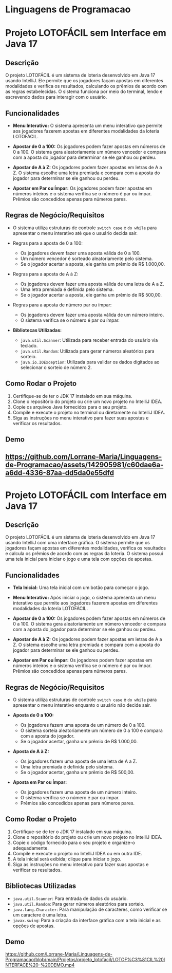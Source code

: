 # Linguagens de Programacao
# Projeto LOTOFÁCIL sem Interface em Java 17

## Descrição

O projeto LOTOFÁCIL é um sistema de loteria desenvolvido em Java 17 usando IntelliJ. Ele permite que os jogadores façam apostas em diferentes modalidades e verifica os resultados, calculando os prêmios de acordo com as regras estabelecidas. O sistema funciona por meio do terminal, lendo e escrevendo dados para interagir com o usuário.  

## Funcionalidades

- **Menu Interativo:** O sistema apresenta um menu interativo que permite aos jogadores fazerem apostas em diferentes modalidades da loteria LOTOFÁCIL.

- **Apostar de 0 a 100:** Os jogadores podem fazer apostas em números de 0 a 100. O sistema gera aleatoriamente um número vencedor e compara com a aposta do jogador para determinar se ele ganhou ou perdeu.

- **Apostar de A à Z:** Os jogadores podem fazer apostas em letras de A a Z. O sistema escolhe uma letra premiada e compara com a aposta do jogador para determinar se ele ganhou ou perdeu.

- **Apostar em Par ou Ímpar:** Os jogadores podem fazer apostas em números inteiros e o sistema verifica se o número é par ou ímpar. Prêmios são concedidos apenas para números pares.

## Regras de Negócio/Requisitos

- O sistema utiliza estruturas de controle `switch case` e `do while` para apresentar o menu interativo até que o usuário decida sair.

- Regras para a aposta de 0 a 100:
  - Os jogadores devem fazer uma aposta válida de 0 a 100.
  - Um número vencedor é sorteado aleatoriamente pelo sistema.
  - Se o jogador acertar a aposta, ele ganha um prêmio de R$ 1.000,00.

- Regras para a aposta de A à Z:
  - Os jogadores devem fazer uma aposta válida de uma letra de A a Z.
  - Uma letra premiada é definida pelo sistema.
  - Se o jogador acertar a aposta, ele ganha um prêmio de R$ 500,00.

- Regras para a aposta de número par ou ímpar:
  - Os jogadores devem fazer uma aposta válida de um número inteiro.
  - O sistema verifica se o número é par ou ímpar.

- **Bibliotecas Utilizadas:**
  - `java.util.Scanner`: Utilizada para receber entrada do usuário via teclado.
  - `java.util.Random`: Utilizada para gerar números aleatórios para sorteio.
  - `java.io.IOException`: Utilizada para validar os dados digitados ao selecionar o sorteio de número 2.

## Como Rodar o Projeto

1. Certifique-se de ter o JDK 17 instalado em sua máquina.
2. Clone o repositório do projeto ou crie um novo projeto no IntelliJ IDEA.
3. Copie os arquivos Java fornecidos para o seu projeto.
4. Compile e execute o projeto no terminal ou diretamente no IntelliJ IDEA.
5. Siga as instruções no menu interativo para fazer suas apostas e verificar os resultados.

## Demo
https://github.com/Lorrane-Maria/Linguagens-de-Programacao/assets/142905981/c60dae6a-a6dd-4336-87aa-dd5da0e55dfd
---
# Projeto LOTOFÁCIL com Interface em Java 17

## Descrição

O projeto LOTOFÁCIL é um sistema de loteria desenvolvido em Java 17 usando IntelliJ com uma interface gráfica. O sistema permite que os jogadores façam apostas em diferentes modalidades, verifica os resultados e calcula os prêmios de acordo com as regras da loteria. O sistema possui uma tela inicial para iniciar o jogo e uma tela com opções de apostas.

## Funcionalidades

- **Tela Inicial:** Uma tela inicial com um botão para começar o jogo.

- **Menu Interativo:** Após iniciar o jogo, o sistema apresenta um menu interativo que permite aos jogadores fazerem apostas em diferentes modalidades da loteria LOTOFÁCIL.

- **Apostar de 0 a 100:** Os jogadores podem fazer apostas em números de 0 a 100. O sistema gera aleatoriamente um número vencedor e compara com a aposta do jogador para determinar se ele ganhou ou perdeu.

- **Apostar de A à Z:** Os jogadores podem fazer apostas em letras de A a Z. O sistema escolhe uma letra premiada e compara com a aposta do jogador para determinar se ele ganhou ou perdeu.

- **Apostar em Par ou Ímpar:** Os jogadores podem fazer apostas em números inteiros e o sistema verifica se o número é par ou ímpar. Prêmios são concedidos apenas para números pares.

## Regras de Negócio/Requisitos

- O sistema utiliza estruturas de controle `switch case` e `do while` para apresentar o menu interativo enquanto o usuário não decide sair.

- **Aposta de 0 a 100:**
  - Os jogadores fazem uma aposta de um número de 0 a 100.
  - O sistema sorteia aleatoriamente um número de 0 a 100 e compara com a aposta do jogador.
  - Se o jogador acertar, ganha um prêmio de R$ 1.000,00.

- **Aposta de A à Z:**
  - Os jogadores fazem uma aposta de uma letra de A a Z.
  - Uma letra premiada é definida pelo sistema.
  - Se o jogador acertar, ganha um prêmio de R$ 500,00.

- **Aposta em Par ou Ímpar:**
  - Os jogadores fazem uma aposta de um número inteiro.
  - O sistema verifica se o número é par ou ímpar.
  - Prêmios são concedidos apenas para números pares.

## Como Rodar o Projeto

1. Certifique-se de ter o JDK 17 instalado em sua máquina.
2. Clone o repositório do projeto ou crie um novo projeto no IntelliJ IDEA.
3. Copie o código fornecido para o seu projeto e organize-o adequadamente.
4. Compile e execute o projeto no IntelliJ IDEA ou em outra IDE.
5. A tela inicial será exibida; clique para iniciar o jogo.
6. Siga as instruções no menu interativo para fazer suas apostas e verificar os resultados.

## Bibliotecas Utilizadas

- `java.util.Scanner`: Para entrada de dados do usuário.
- `java.util.Random`: Para gerar números aleatórios para sorteio.
- `java.lang.Character`: Para manipulação de caracteres, como verificar se um caractere é uma letra.
- `javax.swing`: Para a criação da interface gráfica com a tela inicial e as opções de apostas.

## Demo
https://github.com/Lorrane-Maria/Linguagens-de-Programacao/blob/main/Projetos/projeto_lotofacil/LOTOF%C3%81CIL%20INTERFACE%20-%20DEMO.mp4

